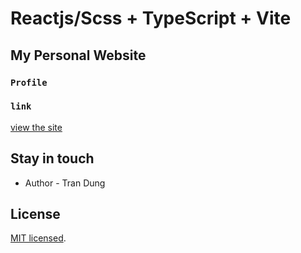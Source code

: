 # Reactjs/Scss + TypeScript + Vite

## My Personal Website

### `Profile`

### `link`

[view the site](#)

## Stay in touch

- Author - Tran Dung

## License

[MIT licensed](LICENSE).
